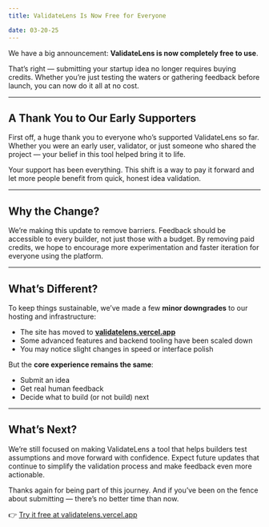 ```yaml
---
title: ValidateLens Is Now Free for Everyone

date: 03-20-25
---
```


We have a big announcement: **ValidateLens is now completely free to use**.

That’s right — submitting your startup idea no longer requires buying credits. Whether you’re just testing the waters or gathering feedback before launch, you can now do it all at no cost.

---

## A Thank You to Our Early Supporters

First off, a huge thank you to everyone who’s supported ValidateLens so far. Whether you were an early user, validator, or just someone who shared the project — your belief in this tool helped bring it to life.

Your support has been everything. This shift is a way to pay it forward and let more people benefit from quick, honest idea validation.

---

## Why the Change?

We’re making this update to remove barriers. Feedback should be accessible to every builder, not just those with a budget. By removing paid credits, we hope to encourage more experimentation and faster iteration for everyone using the platform.

---

## What’s Different?

To keep things sustainable, we’ve made a few **minor downgrades** to our hosting and infrastructure:

- The site has moved to **[validatelens.vercel.app](https://validatelens.vercel.app)**
- Some advanced features and backend tooling have been scaled down
- You may notice slight changes in speed or interface polish

But the **core experience remains the same**:

- Submit an idea
- Get real human feedback
- Decide what to build (or not build) next

---

## What’s Next?

We’re still focused on making ValidateLens a tool that helps builders test assumptions and move forward with confidence. Expect future updates that continue to simplify the validation process and make feedback even more actionable.

Thanks again for being part of this journey. And if you’ve been on the fence about submitting — there’s no better time than now.

👉 [Try it free at validatelens.vercel.app](https://validatelens.vercel.app)
